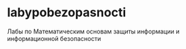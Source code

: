 # labypobezopasnocti
Лабы по  Математическим основам защиты информации и информационной безопасности 
